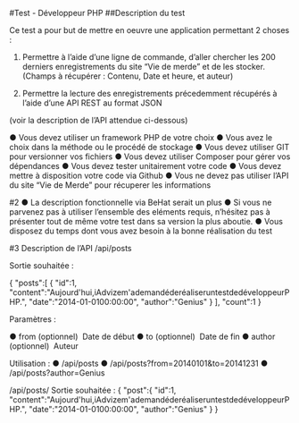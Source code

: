 #Test - Développeur PHP
##Description du test

Ce test a pour but de mettre en oeuvre une application permettant 2 choses :

1. Permettre à l’aide d’une ligne de commande, d’aller chercher les 200 derniers enregistrements du site “Vie de merde” et de les stocker. (Champs à récupérer : Contenu, Date et heure, et auteur)

2. Permettre la lecture des enregistrements précedemment récupérés à l’aide d’une API REST au format JSON

(voir la description de l’API attendue ci-dessous)

● Vous devez utiliser un framework PHP de votre choix
● Vous avez le choix dans la méthode ou le procédé de stockage
● Vous devez utiliser GIT pour versionner vos fichiers
● Vous devez utiliser Composer pour gérer vos dépendances
● Vous devez tester unitairement votre code
● Vous devez mettre à disposition votre code via Github
● Vous ne devez pas utiliser l’API du site “Vie de Merde” pour récuperer les informations

#2
● La description fonctionnelle via BeHat serait un plus
● Si vous ne parvenez pas à utiliser l’ensemble des eléments requis, n’hésitez pas à présenter tout de même votre test dans sa version la plus aboutie.
● Vous disposez du temps dont vous avez besoin à la bonne réalisation du test

#3
Description de l’API
/api/posts

Sortie souhaitée :

{
    "posts":[
        {
            "id":1,
            "content":"Aujourd'hui,iAdvizem'ademandéderéaliseruntestdedéveloppeurPHP.",
            "date":"2014-01-0100:00:00",
            "author":"Genius"
        }
    ],
    "count":1
}

Paramètres :

● from (optionnel) ­ Date de début
● to (optionnel) ­ Date de fin
● author (optionnel) ­ Auteur

Utilisation :
● /api/posts
● /api/posts?from=2014­01­01&to=2014­12­31
● /api/posts?author=Genius

/api/posts/<id>
Sortie souhaitée :
{
    "post":{
        "id":1,
        "content":"Aujourd'hui,iAdvizem'ademandéderéaliseruntestdedéveloppeurPHP.",
        "date":"2014-01-0100:00:00",
        "author":"Genius"
    }
}